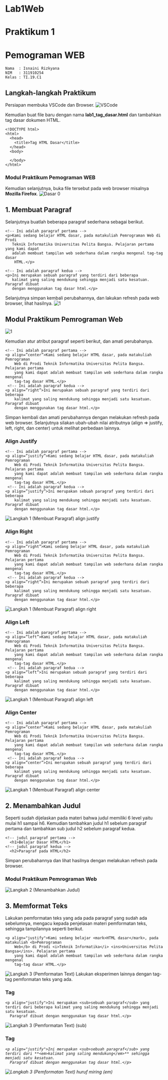 # Lab1Web

# Praktikum 1

# Pemograman WEB

~~~
Nama  : Isnaini Rizkyana
NIM   : 311910254
Kelas : TI.19.C1
~~~
## Langkah-langkah Praktikum
Persiapan membuka VSCode dan Browser.
![VSCode](https://user-images.githubusercontent.com/81541764/113438810-831df480-9413-11eb-8b22-9707c889a216.JPG)

Kemudian buat file baru dengan nama **lab1_tag_dasar.html** dan tambahkan tag dasar dokumen HTML.

~~~
<!DOCTYPE html>
<html>
  <head>
    <title>Tag HTML Dasar</title>
  </head>
  <body>
  
  </body>
</html>
~~~
### Modul Praktikum Pemograman WEB

Kemudian selanjutnya, buka file tersebut pada web browser misalnya **Mozilla Firefox**.
![Dasar 0](https://user-images.githubusercontent.com/81541764/113439399-b1500400-9414-11eb-976b-8b942d61fdb2.JPG)

## 1. Membuat Paragraf
Selanjutnya buatlah beberapa paragraf sederhana sebagai berikut.
~~~
<!-- Ini adalah paragraf pertama -->
<p>Kami sedang belajar HTML dasar, pada matakuliah Pemrograman Web di Prodi 
   Teknik Informatika Universitas Pelita Bangsa. Pelajaran pertama yang kami dapat 
   adalah membuat tampilan web sederhana dalam rangka mengenal tag-tag dasar 
    HTML.</p>
    
<!-- Ini adalah paragraf kedua -->
<p>Ini merupakan sebuah paragraf yang terdiri dari beberapa 
   kalimat yang saling mendukung sehingga menjadi satu kesatuan. Paragraf dibuat 
   dengan menggunakan tag dasar html.</p>
~~~
Selanjutnya simpan kembali perubahannya, dan lakukan refresh pada web browser, lihat hasilnya.
![1](https://user-images.githubusercontent.com/81541764/113440583-e9f0dd00-9416-11eb-9e63-be32d1c80f68.JPG)

## Modul Praktikum Pemrograman Web
![1](https://user-images.githubusercontent.com/81541764/113441068-ced29d00-9417-11eb-93d7-1e1dfa8bd7ee.JPG)

Kemudian atur atribut paragraf seperti berikut, dan amati perubahanya.
~~~
<!-- Ini adalah paragraf pertama -->
<p align=”center”>Kami sedang belajar HTML dasar, pada matakuliah Pemrograman 
    Web di Prodi Teknik Informatika Universitas Pelita Bangsa. Pelajaran pertama 
    yang kami dapat adalah membuat tampilan web sederhana dalam rangka mengenal 
    tag-tag dasar HTML.</p>
 <!-- Ini adalah paragraf kedua -->
<p align=”right”>Ini merupakan sebuah paragraf yang terdiri dari beberapa 
    kalimat yang saling mendukung sehingga menjadi satu kesatuan. Paragraf dibuat 
    dengan menggunakan tag dasar html.</p>
~~~
Simpan kembali dan amati perubahannya dengan melakukan refresh pada web browser. Selanjutnya silakan ubah-ubah nilai atributnya (align => justify, left, right, dan center) untuk melihat perbedaan lainnya.

### Align Justify
~~~
<!-- Ini adalah paragraf pertama -->
<p align=”justify”>Kami sedang belajar HTML dasar, pada matakuliah Pemrograman 
    Web di Prodi Teknik Informatika Universitas Pelita Bangsa. Pelajaran pertama 
    yang kami dapat adalah membuat tampilan web sederhana dalam rangka mengenal 
    tag-tag dasar HTML.</p>
 <!-- Ini adalah paragraf kedua -->
<p align=”justify”>Ini merupakan sebuah paragraf yang terdiri dari beberapa 
    kalimat yang saling mendukung sehingga menjadi satu kesatuan. Paragraf dibuat 
    dengan menggunakan tag dasar html.</p>
~~~
![Langkah 1 (Membuat Paragraf) align justify](https://user-images.githubusercontent.com/81541764/113441503-9ed7c980-9418-11eb-9e4b-a9b76c644c8a.JPG)

### Align Right
~~~
<!-- Ini adalah paragraf pertama -->
<p align=”right”>Kami sedang belajar HTML dasar, pada matakuliah Pemrograman 
    Web di Prodi Teknik Informatika Universitas Pelita Bangsa. Pelajaran pertama 
    yang kami dapat adalah membuat tampilan web sederhana dalam rangka mengenal 
    tag-tag dasar HTML.</p>
 <!-- Ini adalah paragraf kedua -->
<p align=”right”>Ini merupakan sebuah paragraf yang terdiri dari beberapa 
    kalimat yang saling mendukung sehingga menjadi satu kesatuan. Paragraf dibuat 
    dengan menggunakan tag dasar html.</p>
~~~
![Langkah 1 (Membuat Paragraf) align right](https://user-images.githubusercontent.com/81541764/113441847-30473b80-9419-11eb-968f-e3ff38bc12c7.JPG)

### Align Left
~~~
<!-- Ini adalah paragraf pertama -->
<p align=”left”>Kami sedang belajar HTML dasar, pada matakuliah Pemrograman 
    Web di Prodi Teknik Informatika Universitas Pelita Bangsa. Pelajaran pertama 
    yang kami dapat adalah membuat tampilan web sederhana dalam rangka mengenal 
    tag-tag dasar HTML.</p>
 <!-- Ini adalah paragraf kedua -->
<p align=”left”>Ini merupakan sebuah paragraf yang terdiri dari beberapa 
    kalimat yang saling mendukung sehingga menjadi satu kesatuan. Paragraf dibuat 
    dengan menggunakan tag dasar html.</p>
~~~
![Langkah 1 (Membuat Paragraf) align left](https://user-images.githubusercontent.com/81541764/113442024-7a302180-9419-11eb-9b20-8808d4bbbebf.JPG)

### Align Center
~~~
<!-- Ini adalah paragraf pertama -->
<p align=”center”>Kami sedang belajar HTML dasar, pada matakuliah Pemrograman 
    Web di Prodi Teknik Informatika Universitas Pelita Bangsa. Pelajaran pertama 
    yang kami dapat adalah membuat tampilan web sederhana dalam rangka mengenal 
    tag-tag dasar HTML.</p>
 <!-- Ini adalah paragraf kedua -->
<p align=”center”>Ini merupakan sebuah paragraf yang terdiri dari beberapa 
    kalimat yang saling mendukung sehingga menjadi satu kesatuan. Paragraf dibuat 
    dengan menggunakan tag dasar html.</p>
~~~
![Langkah 1 (Membuat Paragraf) align center](https://user-images.githubusercontent.com/81541764/113442144-b8c5dc00-9419-11eb-8dcb-e6256345cdc3.JPG)

## 2. Menambahkan Judul
Seperti sudah dijelaskan pada materi bahwa judul memiliki 6 level yaitu mulai h1 sampai h6. Kemudian tambahkan judul h1 sebelum paragraf pertama dan tambahkan sub judul h2 sebelum paragraf kedua.
~~~
<!-- judul paragraf pertama -->
  <h1>Belajar Dasar HTML</h1>
<!-- judul paragraf kedua -->
  <h2>Paragraf pada HTML</h2>
~~~
Simpan perubahannya dan lihat hasilnya dengan melakukan refresh pada browser.

### Modul Praktikum Pemrograman Web
![Langkah 2 (Menambahkan Judul)](https://user-images.githubusercontent.com/81541764/113442930-2cb4b400-941b-11eb-81a1-f5085b6a0c1f.JPG)

## 3. Memformat Teks
Lakukan pemformatan teks yang ada pada paragraf yang sudah ada sebelumnya, mengacu kepada penjelasan materi pemformatan teks, sehingga tampilannya seperti berikut.
~~~
<p align="justify">Kami sedang belajar <mark>HTML dasar</mark>, pada matakuliah <b>Pemrograman
    Web</b> di Prodi <i>Teknik Informatika</i> <ins>Universitas Pelita Bangsa</ins>. Pelajaran pertama
    yang kami dapat adalah membuat tampilan web sederhana dalam rangka mengenal
    tag-tag dasar HTML.</p>
~~~
![Langkah 3 (Pemformatan Text)](https://user-images.githubusercontent.com/81541764/113443437-2ecb4280-941c-11eb-91be-a8c2aee35e67.JPG)
Lakukan eksperimen lainnya dengan tag-tag pemformatan teks yang ada.
### Tag<sub>
  ~~~
  <p align="justify">Ini merupakan <sub>sebuah paragraf</sub> yang terdiri dari beberapa kalimat yang saling mendukung sehingga menjadi satu kesatuan.
    Paragraf dibuat dengan menggunakan tag dasar html.</p>
  ~~~
  ![Langkah 3 (Pemformatan Text) (sub)](https://user-images.githubusercontent.com/81541764/113443601-7e117300-941c-11eb-9a6f-835d2960f4cf.JPG)
### Tag<em>
  ~~~
  <p align="justify">Ini merupakan <sub>sebuah paragraf</sub> yang terdiri dari **<em>kalimat yang saling mendukung</em>** sehingga menjadi satu kesatuan.
    Paragraf dibuat dengan menggunakan tag dasar html.</p>
  ~~~
  ![Langkah 3 (Pemformatan Text) huruf miring (em)](https://user-images.githubusercontent.com/81541764/113443927-11e33f00-941d-11eb-88db-7f21ae857c9a.JPG)
